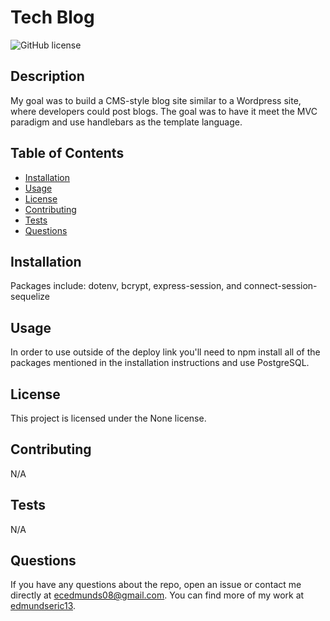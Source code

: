 # Tech Blog

  ![GitHub license](https://img.shields.io/badge/license-None-blue.svg)

  ## Description

  My goal was to build a CMS-style blog site similar to a Wordpress site, where developers could post blogs. The goal was to have it meet the MVC paradigm and use handlebars as the template language.

  ## Table of Contents

  - [Installation](#installation)
  - [Usage](#usage)
  - [License](#license)
  - [Contributing](#contributing)
  - [Tests](#tests)
  - [Questions](#questions)

  ## Installation

  Packages include: dotenv, bcrypt, express-session, and connect-session-sequelize

  ## Usage

  In order to use outside of the deploy link you'll need to npm install all of the packages mentioned  in the installation instructions and use PostgreSQL.

  ## License

  This project is licensed under the None license.

  ## Contributing

  N/A

  ## Tests

  N/A

  ## Questions

  If you have any questions about the repo, open an issue or contact me directly at ecedmunds08@gmail.com. You can find more of my work at [edmundseric13](https://github.com/edmundseric13/).
  
